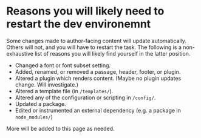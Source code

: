 # Reasons you will likely need to restart the dev environemnt

Some changes made to author-facing content will update automatically. Others will not, and you will have to restart the task. The following is a non-exhaustive list of reasons you will likely find yourself in the latter position.

* Changed a font or font subset setting.
* Added, renamed, or removed a passage, header, footer, or plugin.
* Altered a plugin which renders content. (Maybe no plugin updates change. Will investigate.)
* Altered a template file (in `/templates/`).
* Altered any of the configuration or scripting in `/config/`.
* Updated a package.
* Edited or instrumented an external dependency (e.g. a package in `node_modules/`)

More will be added to this page as needed.
